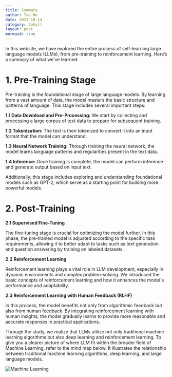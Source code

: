```yaml
---
title: Summary  
author: Tao He  
date: 2023-10-14  
category: Jekyll  
layout: post  
mermaid: true  
---  
```


In this website, we have explored the entire process of self-learning large language models (LLMs), from pre-training to reinforcement learning. Here’s a summary of what we’ve learned:

# 1. Pre-Training Stage

Pre-training is the foundational stage of large language models. By learning from a vast amount of data, the model masters the basic structure and patterns of language. This stage includes several important steps:

**1.1 Data Download and Pre-Processing:** We start by collecting and processing a large corpus of text data to prepare for subsequent training.
  
**1.2 Tokenization:** The text is then tokenized to convert it into an input format that the model can understand.
  
**1.3 Neural Network Training:** Through training the neural network, the model learns language patterns and regularities present in the text data.
  
**1.4 Inference:** Once training is complete, the model can perform inference and generate output based on input text.

Additionally, this stage includes exploring and understanding foundational models such as GPT-2, which serve as a starting point for building more powerful models.

# 2. Post-Training

**2.1 Supervised Fine-Tuning**

The fine-tuning stage is crucial for optimizing the model further. In this phase, the pre-trained model is adjusted according to the specific task requirements, allowing it to better adapt to tasks such as text generation and question answering by training on labeled datasets.

**2.2 Reinforcement Learning**

Reinforcement learning plays a vital role in LLM development, especially in dynamic environments and complex problem-solving. We introduced the basic concepts of reinforcement learning and how it enhances the model's performance and adaptability.

**2.3 Reinforcement Learning with Human Feedback (RLHF)**

In this process, the model benefits not only from algorithmic feedback but also from human feedback. By integrating reinforcement learning with human insights, the model gradually learns to provide more reasonable and accurate responses in practical applications.


Through the study, we realize that LLMs utilize not only traditional machine learning algorithms but also deep learning and reinforcement learning. To give you a clearer picture of where LLM fit within the broader field of Machine Learning, refer to the mind map below. It illustrates the relationship between traditional machine learning algorithms, deep learning, and large language models.

![Machine Learning](https://github.com/user-attachments/assets/b09a5138-b03d-4bf2-842f-d33ecd3192ca)
